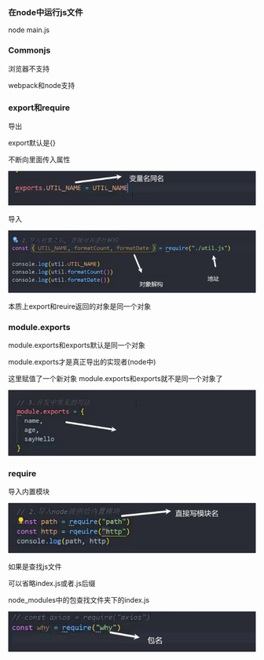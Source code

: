 ### 在node中运行js文件

node main.js

### Commonjs

浏览器不支持

webpack和node支持

### export和require

导出

export默认是{}

不断向里面传入属性

![image-20240309030601135](img/image-20240309030601135.png)

导入

![image-20240309030442647](img/image-20240309030442647.png)

本质上export和reuire返回的对象是同一个对象

### module.exports

module.exports和exports默认是同一个对象

module.exports才是真正导出的实现者(node中)

这里赋值了一个新对象 module.exports和exports就不是同一个对象了

![image-20240309031828436](img/image-20240309031828436.png)

### require

导入内置模块

![image-20240309032741145](img/image-20240309032741145.png)

如果是查找js文件

可以省略index.js或者.js后缀



node_modules中的包查找文件夹下的index.js

![image-20240309033351565](img/image-20240309033351565.png)